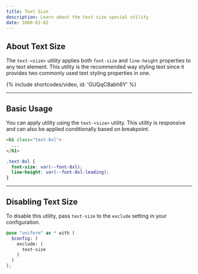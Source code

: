 ```yaml
---
title: Text Size
description: Learn about the text size special utility
date: 1000-01-02
---
```


## About Text Size

The `text-<size>` utility applies both `font-size` and `line-height` properties to any text element. This utility is the recommended way styling text since it provides two commonly used text styling properties in one.

{% include shortcodes/video, id: 'GUQqC8abh6Y' %}

---

## Basic Usage

You can apply utility using the `text-<size>` utility. This utility is responsive and can also be applied conditionally based on breakpoint.

```html
<h1 class="text-8xl">
  ...
</h1>
```

```css
.text-8xl {
  font-size: var(--font-8xl);
  line-height: var(--font-8xl-leading);
}
```

---

## Disabling Text Size

To disable this utility, pass `text-size` to the `exclude` setting in your configuration.

```scss
@use "uniform" as * with (
  $config: (
    exclude: (
      text-size
    )
  )
);
```